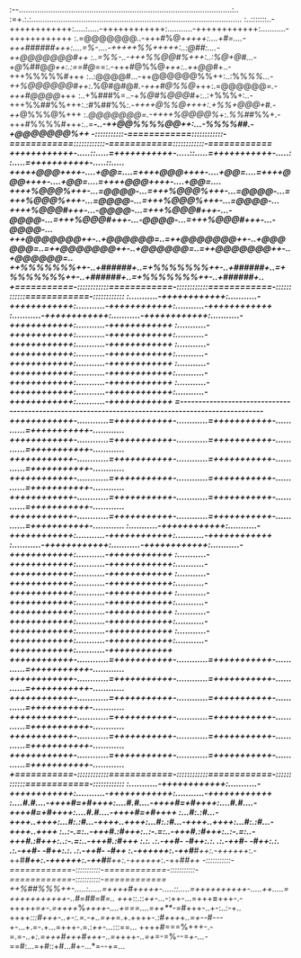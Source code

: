 :--..............................................................................................:..
:=+.:.:.............................................................................................
:..:::::::..-++++++++++++:.....:.....-++++++++++++:...........-++++++++++++:...........-++++++++++++
:.=@@@@@@@..-+++#%@*+++++:....+#=....-+++######+++:....=%-....-+++++%%+++++:..:@##:....-++@@@@@@@#++
:..=%***%-..-+++%%@@#%+++:..:%@+@#...-+*@*%##@*@++:.:==#@*==:.-+++#@%%@*+++:..++@@#*+..-+++%%%%%#+++
:..:@@@@#...-++@@@@@@%%++:..:%%*%%...-++%@@@@@@#++:.*%@#@#@#*.-+++#@%%@*+++:.=@@@@@@*=.-+++#@@@@*+++
:..+%###%=..-+*%@#%@@@#*+:..:+%%%+:..-+++%%##%%+++:.:#%##%%*:.-++++@%%@++++:.+%%+@@@+#.-++*@%%%@%+++
:.*@@@@@@@=.-++++%@@@@%*+:.*%%#*#%%+.-+++#%%%%#+++:..=*****-..-++@@%%%%@@++:...-%%%%##.-+*@@@@@@@%++
-:::::::::::-============::::::::::::-============::::::::::::-============::::::::::::-============
++++++++++++-.....::.....=+++++++++++-.....::.....=+++++++++++-.....::.....=+++++++++++-.....::.....
+++++@@@++++-....+@@=....=++++@@@++++-....+@@=....=++++@@@++++-....+@@=....=++++@@@++++-....+@@=....
++++%@@@%+++-...=@@@@-...=+++%@@@%+++-...=@@@@-...=+++%@@@%+++-...=@@@@-...=+++%@@@%+++-...=@@@@-...
++++%@@@#+++-...-@@@@-...=+++%@@@#+++-...-@@@@-...=+++%@@@#+++-...-@@@@-...=+++%@@@#+++-...-@@@@-...
+++@@@@@@@++-..+@@@@@@=..=++@@@@@@@++-..+@@@@@@=..=++@@@@@@@++-..+@@@@@@=..=++@@@@@@@++-..+@@@@@@=..
++*%%%%%%%++-..+######+..=+*%%%%%%%++-..+######+..=+*%%%%%%%++-..+######+..=+*%%%%%%%++-..+######+..
+===========-::::::::::::============-::::::::::::============-::::::::::::============-::::::::::::
:...........-++++++++++++:...........-++++++++++++:...........-++++++++++++:...........-++++++++++++
:...........-++++++++++++:...........-++++++++++++:...........-++++++++++++:...........-++++++++++++
:...........-++++++++++++:...........-++++++++++++:...........-++++++++++++:...........-++++++++++++
:...........-++++++++++++:...........-++++++++++++:...........-++++++++++++:...........-++++++++++++
:...........-++++++++++++:...........-++++++++++++:...........-++++++++++++:...........-++++++++++++
:...........-++++++++++++:...........-++++++++++++:...........-++++++++++++:...........-++++++++++++
=---------------------------------------------------------------------------------------------------
++++++++++++-............=+++++++++++-............=+++++++++++-............=+++++++++++-............
++++++++++++-............=+++++++++++-............=+++++++++++-............=+++++++++++-............
++++++++++++-............=+++++++++++-............=+++++++++++-............=+++++++++++-............
++++++++++++-............=+++++++++++-............=+++++++++++-............=+++++++++++-............
++++++++++++-............=+++++++++++-............=+++++++++++-............=+++++++++++-............
++++++++++++-............=+++++++++++-............=+++++++++++-............=+++++++++++-............
:...........-++++++++++++:...........-++++++++++++:...........-++++++++++++:...........-++++++++++++
:...........-++++++++++++:...........-++++++++++++:...........-++++++++++++:...........-++++++++++++
:...........-++++++++++++:...........-++++++++++++:...........-++++++++++++:...........-++++++++++++
:...........-++++++++++++:...........-++++++++++++:...........-++++++++++++:...........-++++++++++++
:...........-++++++++++++:...........-++++++++++++:...........-++++++++++++:...........-++++++++++++
:...........-++++++++++++:...........-++++++++++++:...........-++++++++++++:...........-++++++++++++
:...........-++++++++++++:...........-++++++++++++:...........-++++++++++++:...........-++++++++++++
++++++++++++-............=+++++++++++-............=+++++++++++-............=+++++++++++-............
++++++++++++-............=+++++++++++-............=+++++++++++-............=+++++++++++-............
++++++++++++-............=+++++++++++-............=+++++++++++-............=+++++++++++-............
++++++++++++-............=+++++++++++-............=+++++++++++-............=+++++++++++-............
++++++++++++-............=+++++++++++-............=+++++++++++-............=+++++++++++-............
++++++++++++-............=+++++++++++-............=+++++++++++-............=+++++++++++-............
+===========-::::::::::::============-::::::::::::============-::::::::::::============-::::::::::::
:...........-++++++++++++:...........-++++++++++++:...........-++++++++++++:...........-++++++++++++
:....#.#....-++++#=+#++++:....#.#....-++++#=+#++++:....#.#....-++++#=+#++++:....#.#....-++++#=+#++++
:...#:.:#...-+++*+..+*+++:...#:.:#...-+++*+..+*+++:...#:.:#...-+++*+..+*+++:...#:.:#...-+++*+..+*+++
:..:*-.=*:..-+++#*.:#*+++:..:*-.=*:..-+++#*.:#*+++:..:*-.=*:..-+++#*.:#*+++:..:*-.=*:..-+++#*.:#*+++
:.:*.   .*:.-++#-    -#++:.:*.   .*:.-++#-    -#++:.:*.   .*:.-++#-    -#++:.:*.   .*:.-++#-    -#++
:.-++++++*:.-++#******#++:.-++++++*:.-++#******#++:.-++++++*:.-++#******#++:.-++++++*:.-++#******#++
-:::::::::::-============-:::::::::::-============-:::::::::::-============-:::::::::::-============
++*%##%*%%++-.....:......=++++*#+++++-.....::.....=+++++*+++++-.....++.....=+++++++++++-..*#=##=#=..
++*+::.::*++-...*-:++-...=+++**=**+++-.-+++++*=+-.=++++*%*++++-....+===....=++**-=*#+++-..+-:..:-+..
++++*:::#+++-..+-:.=.-+..=++*=.+.++++-.:#*+++*+*..=+*--#-*--*+-...+.=-.+...=+++-.=.:*++-...*:::==...
++++#===%+++-.-=.=*-..+:.=+++#+++#+++-..=*++++*-..=+*=-=%--=*+-...-*==#:...=+#::+#...#+-...*=--+=...
